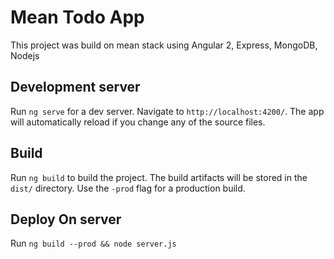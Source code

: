 # Mean Todo App

This project was build on mean stack using Angular 2, Express, MongoDB, Nodejs

## Development server
Run `ng serve` for a dev server. Navigate to `http://localhost:4200/`. 
The app will automatically reload if you change any of the source files.

## Build
Run `ng build` to build the project. 
The build artifacts will be stored in the `dist/` directory. 
Use the `-prod` flag for a production build.

## Deploy On server
Run `ng build --prod && node server.js`
